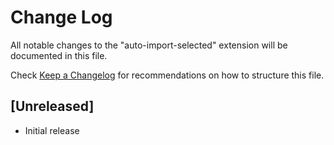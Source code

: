 # Change Log

All notable changes to the "auto-import-selected" extension will be documented in this file.

Check [Keep a Changelog](http://keepachangelog.com/) for recommendations on how to structure this file.

## [Unreleased]

- Initial release

